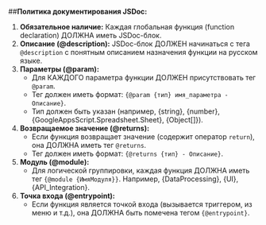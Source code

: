 ##**Политика документирования JSDoc:**

1.  **Обязательное наличие:** Каждая глобальная функция (function declaration) ДОЛЖНА иметь JSDoc-блок.
2.  **Описание (@description):** JSDoc-блок ДОЛЖЕН начинаться с тега `@description` с понятным описанием назначения функции на русском языке.
3.  **Параметры (@param):**
    * Для КАЖДОГО параметра функции ДОЛЖЕН присутствовать тег `@param`.
    * Тег должен иметь формат: `{@param {тип} имя_параметра - Описание}`.
    * Тип должен быть указан (например, {string}, {number}, {GoogleAppsScript.Spreadsheet.Sheet}, {Object[]}).
4.  **Возвращаемое значение (@returns):**
    * Если функция возвращает значение (содержит оператор `return`), она ДОЛЖНА иметь тег `@returns`.
    * Тег должен иметь формат: `{@returns {тип} - Описание}`.
5.  **Модуль (@module):**
    * Для логической группировки, каждая функция ДОЛЖНА иметь тег `{@module {ИмяМодуля}}`. Например, {DataProcessing}, {UI}, {API_Integration}.
6.  **Точка входа (@entrypoint):**
    * Если функция является точкой входа (вызывается триггером, из меню и т.д.), она ДОЛЖНА быть помечена тегом `{@entrypoint}`.
